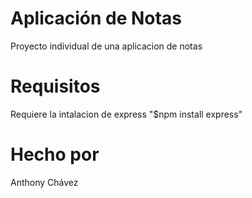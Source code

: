 # Aplicación de Notas
Proyecto individual de una aplicacion de notas

# Requisitos
Requiere la intalacion de express "$npm install express"

# Hecho por
Anthony Chávez